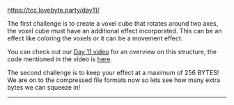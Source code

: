 https://tcc.lovebyte.party/day11/

The first challenge is to create a voxel cube that rotates around two axes, the voxel cube must have an additional effect incorporated. This can be an effect like coloring the voxels or it can be a movement effect.

You can check out our [Day 11 video](https://www.youtube.com/watch?v=K68NwsLGAPc) for an overview on this structure, the code mentioned in the video is [here](https://tcc.lovebyte.party/day11/#sample-code-for-tic-80).

The second challenge is to keep your effect at a maximum of 256 BYTES! We are on to the compressed file formats now so lets see how many extra bytes we can squeeze in!

-----
